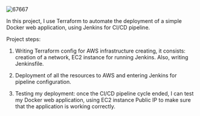 ![67667](https://user-images.githubusercontent.com/107031880/230799807-7622d5d7-3ece-490f-9290-fbb2a2c533ea.png)

In this project, I use Terraform to automate the deployment of a simple Docker web application, using Jenkins for CI/CD pipeline.

Project steps:

1. Writing Terraform config for AWS infrastructure creating, it consists: creation of a network, EC2 instance for running Jenkins. Also, writing Jenkinsfile.

2. Deployment of all the resources to AWS and entering Jenkins for pipeline configuration.

3. Testing my deployment: once the CI/CD pipeline cycle ended, I can test my Docker web application, using EC2 instance Public IP to make sure that the application is working correctly.
